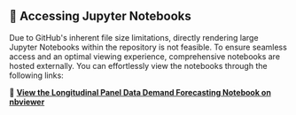 ## 📓 Accessing Jupyter Notebooks

Due to GitHub's inherent file size limitations, directly rendering large Jupyter Notebooks within the repository is not feasible. To ensure seamless access and an optimal viewing experience, comprehensive notebooks are hosted externally. You can effortlessly view the notebooks through the following links:

🔗 **[View the Longitudinal Panel Data Demand Forecasting Notebook on nbviewer](https://nbviewer.org/urls/drive.google.com/uc/%3Fexport%3Ddownload%26id%3D1L-U96OVarsXE9rPU2nydW4HeK8AmqaPF)**
